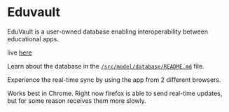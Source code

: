 # Eduvault

EduVault is a user-owned database enabling interoperability between educational apps.

live [here](https://eduvault-matrix-crdt.vercel.app/)

Learn about the database in the [`/src/model/database/README.md`](https://github.com/jacobcoro/eduvault-matrix-crdt/tree/main/src/model/database) file.

Experience the real-time sync by using the app from 2 different browsers.

Works best in Chrome. Right now firefox is able to send real-time updates, but for some reason receives them more slowly.
